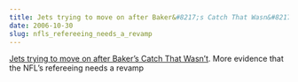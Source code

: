 ```yaml
---
title: Jets trying to move on after Baker&#8217;s Catch That Wasn&#8217;t
date: 2006-10-30
slug: nfls_refereeing_needs_a_revamp
---
```

<p><a href="http://sports.yahoo.com/nfl/news?slug=ap-jets-bakersnon-catch&prov=ap&type=lgns">Jets trying to move on after Baker&#8217;s Catch That Wasn&#8217;t</a>. More evidence that the NFL&#8217;s refereeing needs a revamp</p>